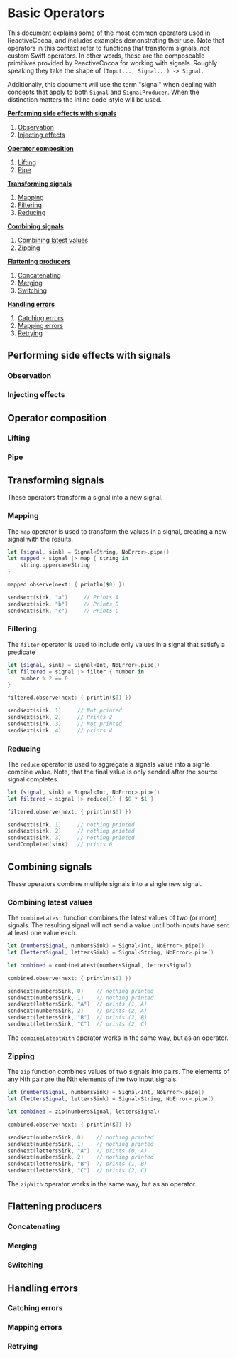 # Basic Operators

This document explains some of the most common operators used in ReactiveCocoa,
and includes examples demonstrating their use. Note that operators in this context
refer to functions that transform signals, _not_ custom Swift operators. In other
words, these are the composeable primitives provided by ReactiveCocoa for working
with signals. Roughly speaking they take the shape of `(Input..., Signal...) -> Signal`.

Additionally, this document will use the term "signal" when dealing with concepts that
apply to both `Signal` and `SignalProducer`. When the distinction matters the inline
code-style will be used.

**[Performing side effects with signals](#performing-side-effects-with-signals)**

  1. [Observation](#observation)
  1. [Injecting effects](#injecting-effects)

**[Operator composition](#signal-operator-composition)**

  1. [Lifting](#lifting)
  1. [Pipe](#pipe)

**[Transforming signals](#transforming-signals)**

  1. [Mapping](#mapping)
  1. [Filtering](#filtering)
  1. [Reducing](#reducing)

**[Combining signals](#combining-signals)**

  1. [Combining latest values](#combining-latest-values)
  1. [Zipping](#zipping)

**[Flattening producers](#flattening-producers)**

  1. [Concatenating](#concatenating)
  1. [Merging](#merging)
  1. [Switching](#switching)

**[Handling errors](#handling-errors)**

  1. [Catching errors](#catch)
  1. [Mapping errors](#mapping-error)
  1. [Retrying](#retrying)

## Performing side effects with signals

### Observation
### Injecting effects


## Operator composition

### Lifting
### Pipe


## Transforming signals

These operators transform a signal into a new signal.

### Mapping

The `map` operator is used to transform the values in a signal, creating a new signal with the results.

```Swift
let (signal, sink) = Signal<String, NoError>.pipe()
let mapped = signal |> map { string in
    string.uppercaseString
}

mapped.observe(next: { println($0) })

sendNext(sink, "a")     // Prints A
sendNext(sink, "b")     // Prints B
sendNext(sink, "c")     // Prints C
```


### Filtering

The `filter` operator is used to include only values in a signal that satisfy a predicate

```Swift
let (signal, sink) = Signal<Int, NoError>.pipe()
let filtered = signal |> filter { number in
    number % 2 == 0
}

filtered.observe(next: { println($0) })

sendNext(sink, 1)     // Not printed
sendNext(sink, 2)     // Prints 2
sendNext(sink, 3)     // Not printed
sendNext(sink, 4)     // prints 4
```

### Reducing

The `reduce` operator is used to aggregate a signals value into a signle combine value. Note, that the final value is only sended after the source signal completes.

```Swift
let (signal, sink) = Signal<Int, NoError>.pipe()
let filtered = signal |> reduce(1) { $0 * $1 }

filtered.observe(next: { println($0) })

sendNext(sink, 1)     // nothing printed
sendNext(sink, 2)     // nothing printed
sendNext(sink, 3)     // nothing printed
sendCompleted(sink)   // prints 6
```


## Combining signals

These operators combine multiple signals into a single new signal.

### Combining latest values

The `combineLatest` function combines the latest values of two (or more) signals. The resulting signal will not send a value until both inputs have sent at least one value each.

```Swift
let (numbersSignal, numbersSink) = Signal<Int, NoError>.pipe()
let (lettersSignal, lettersSink) = Signal<String, NoError>.pipe()

let combined = combineLatest(numbersSignal, lettersSignal)

combined.observe(next: { println($0) })

sendNext(numbersSink, 0)    // nothing printed
sendNext(numbersSink, 1)    // nothing printed
sendNext(lettersSink, "A")  // prints (1, A)
sendNext(numbersSink, 2)    // prints (2, A)
sendNext(lettersSink, "B")  // prints (2, B)
sendNext(lettersSink, "C")  // prints (2, C)
```

The `combineLatestWith` operator works in the same way, but as an operator.

### Zipping

The `zip` function combines values of two signals into pairs. The elements of any Nth pair are the Nth elements of the two input signals.

```Swift
let (numbersSignal, numbersSink) = Signal<Int, NoError>.pipe()
let (lettersSignal, lettersSink) = Signal<String, NoError>.pipe()

let combined = zip(numbersSignal, lettersSignal)

combined.observe(next: { println($0) })

sendNext(numbersSink, 0)    // nothing printed
sendNext(numbersSink, 1)    // nothing printed
sendNext(lettersSink, "A")  // prints (0, A)
sendNext(numbersSink, 2)    // nothing printed
sendNext(lettersSink, "B")  // prints (1, B)
sendNext(lettersSink, "C")  // prints (2, C)
```

The `zipWith` operator works in the same way, but as an operator.

## Flattening producers

### Concatenating
### Merging
### Switching


## Handling errors

### Catching errors
### Mapping errors
### Retrying


[Signals]: FrameworkOverview.md#signals
[Signal Producers]: FrameworkOverview.md#signal-producers
[Observation]: FrameworkOverview.md#observation

